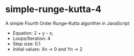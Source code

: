 # simple-runge-kutta-4
A simple Fourth Order Runge-Kutta algorithm in JavaScript

* Equation: 2 + y - x;
* Loops/Iteration: 4
* Step size: 0.1
* Initial values: Xn -> 0 and Yn -> 2

